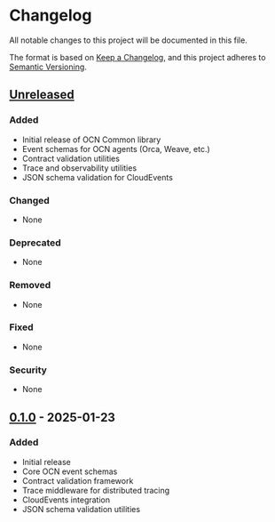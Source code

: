 # Changelog

All notable changes to this project will be documented in this file.

The format is based on [Keep a Changelog](https://keepachangelog.com/en/1.0.0/),
and this project adheres to [Semantic Versioning](https://semver.org/spec/v2.0.0.html).

## [Unreleased]

### Added
- Initial release of OCN Common library
- Event schemas for OCN agents (Orca, Weave, etc.)
- Contract validation utilities
- Trace and observability utilities
- JSON schema validation for CloudEvents

### Changed
- None

### Deprecated
- None

### Removed
- None

### Fixed
- None

### Security
- None

## [0.1.0] - 2025-01-23

### Added
- Initial release
- Core OCN event schemas
- Contract validation framework
- Trace middleware for distributed tracing
- CloudEvents integration
- JSON schema validation utilities

[Unreleased]: https://github.com/ocn-ai/ocn-common/compare/v0.1.0...HEAD
[0.1.0]: https://github.com/ocn-ai/ocn-common/releases/tag/v0.1.0
